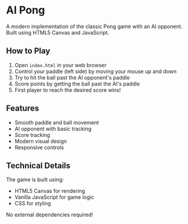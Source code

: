 # AI Pong

A modern implementation of the classic Pong game with an AI opponent. Built using HTML5 Canvas and JavaScript.

## How to Play

1. Open `index.html` in your web browser
2. Control your paddle (left side) by moving your mouse up and down
3. Try to hit the ball past the AI opponent's paddle
4. Score points by getting the ball past the AI's paddle
5. First player to reach the desired score wins!

## Features

- Smooth paddle and ball movement
- AI opponent with basic tracking
- Score tracking
- Modern visual design
- Responsive controls

## Technical Details

The game is built using:
- HTML5 Canvas for rendering
- Vanilla JavaScript for game logic
- CSS for styling

No external dependencies required!

